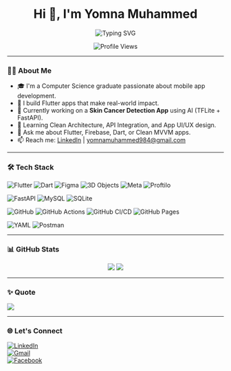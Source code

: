 <h1 align="center">Hi 👋, I'm Yomna Muhammed</h1>

<p align="center">
  <img src="https://readme-typing-svg.demolab.com?font=Fira+Code&size=22&duration=3000&pause=1000&color=F779B0&center=true&vCenter=true&width=435&lines=Mobile+Applications;Flutter+Developer;Fast+Learner" alt="Typing SVG" />
</p>

<p align="center">
  <img src="https://komarev.com/ghpvc/?username=yomna22-ym&label=Profile%20views&color=F779B0&style=flat" alt="Profile Views" />
</p>

---

### 👩‍💻 About Me

- 🎓 I'm a Computer Science graduate passionate about mobile app development.
- 💙 I build Flutter apps that make real-world impact.
- 🧠 Currently working on a **Skin Cancer Detection App** using AI (TFLite + FastAPI).
- 🌱 Learning Clean Architecture, API Integration, and App UI/UX design.
- 💬 Ask me about Flutter, Firebase, Dart, or Clean MVVM apps.
- 📫 Reach me: [LinkedIn](https://www.linkedin.com/in/yomna-muhammed-78b31535b) | yomnamuhammed984@gmail.com

---

### 🛠 Tech Stack

![Flutter](https://img.shields.io/badge/Flutter-02569B?style=for-the-badge&logo=flutter&logoColor=white)
![Dart](https://img.shields.io/badge/Dart-0175C2?style=for-the-badge&logo=dart&logoColor=white)
![Figma](https://img.shields.io/badge/Figma-F24E1E?style=for-the-badge&logo=figma&logoColor=white)
![3D Objects](https://img.shields.io/badge/3D%20Objects-FF6C37?style=for-the-badge&logo=three.js&logoColor=white)
![Meta](https://img.shields.io/badge/Meta-4267B2?style=for-the-badge&logo=meta&logoColor=white)
![Proftilo](https://img.shields.io/badge/Proftilo-Purple?style=for-the-badge)

![FastAPI](https://img.shields.io/badge/FastAPI-009688?style=for-the-badge&logo=fastapi&logoColor=white)
![MySQL](https://img.shields.io/badge/MySQL-005C84?style=for-the-badge&logo=mysql&logoColor=white)
![SQLite](https://img.shields.io/badge/SQLite-003B57?style=for-the-badge&logo=sqlite&logoColor=white)

![GitHub](https://img.shields.io/badge/GitHub-181717?style=for-the-badge&logo=github&logoColor=white)
![GitHub Actions](https://img.shields.io/badge/GitHub%20Actions-2088FF?style=for-the-badge&logo=githubactions&logoColor=white)
![GitHub CI/CD](https://img.shields.io/badge/GitHub%20CI%2FCD-333?style=for-the-badge&logo=github&logoColor=white)
![GitHub Pages](https://img.shields.io/badge/GitHub%20Pages-121013?style=for-the-badge&logo=githubpages&logoColor=white)

![YAML](https://img.shields.io/badge/YAML-404EED?style=for-the-badge&logo=yaml&logoColor=white)
![Postman](https://img.shields.io/badge/Postman-FF6C37?style=for-the-badge&logo=postman&logoColor=white)

---

### 📊 GitHub Stats

<p align="center">
  <img src="https://github-readme-stats.vercel.app/api?username=yomna22-ym&show_icons=true&theme=radical&hide_border=true&hide_rank=true" />
  <img src="https://github-readme-streak-stats.herokuapp.com/?user=yomna22-ym&theme=radical&hide_border=true" />
</p>

---

### ✨ Quote

![](https://quotes-github-readme.vercel.app/api?type=horizontal&theme=radical)

---

### 🌐 Let's Connect

[![LinkedIn](https://img.shields.io/badge/LinkedIn-0077B5?style=for-the-badge&logo=linkedin&logoColor=white)](https://www.linkedin.com/in/yomna-muhammed-78b31535b)  
[![Gmail](https://img.shields.io/badge/Gmail-D14836?style=for-the-badge&logo=gmail&logoColor=white)](mailto:yomnamuhammed984@gmail.com)  
[![Facebook](https://img.shields.io/badge/Facebook-1877F2?style=for-the-badge&logo=facebook&logoColor=white)](https://www.facebook.com/share/1KEo4Pvzk7/?mibextid=wwXIfr)
